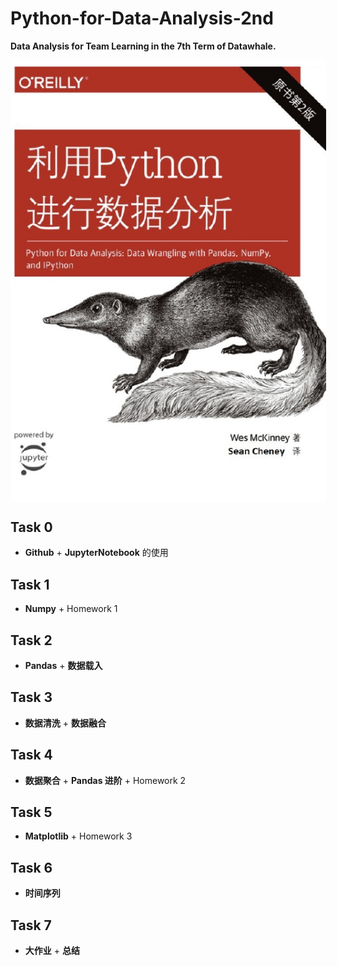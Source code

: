 # Python-for-Data-Analysis-2nd

**Data Analysis for Team Learning in the 7th Term of Datawhale.**

<img align="center" style="padding-left:1px;" src="Data_Analysis.png">

## Task 0

- **Github** + **JupyterNotebook** 的使用

## Task 1

- **Numpy** + Homework 1

## Task 2

- **Pandas** + **数据载入**

## Task 3

- **数据清洗** + **数据融合**

## Task 4

- **数据聚合** + **Pandas 进阶** + Homework 2

## Task 5

- **Matplotlib** + Homework 3

## Task 6

- **时间序列**

## Task 7

- **大作业** + **总结**
